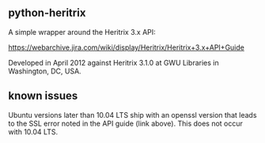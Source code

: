 python-heritrix
---------------

A simple wrapper around the Heritrix 3.x API:

  https://webarchive.jira.com/wiki/display/Heritrix/Heritrix+3.x+API+Guide

Developed in April 2012 against Heritrix 3.1.0 at GWU Libraries in
Washington, DC, USA.


known issues
------------

Ubuntu versions later than 10.04 LTS ship with an openssl version that
leads to the SSL error noted in the API guide (link above).  This does
not occur with 10.04 LTS.
